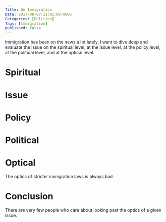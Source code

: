 ```yaml
---
Title: On Immigration
Date: 2017-09-07T11:01:00-0600
Categories: [Politics]
Tags: [Immigration]
published: false
---
```


Immigration has been on the news a lot lately. I want to dive deep and evaluate
the issue on the spiritual level, at the issue level, at the policy level, at
the political level, and at the optical level.

# Spiritual

# Issue

# Policy

# Political

# Optical
The optics of stricter immigration laws is always bad.

# Conclusion
There are very few people who care about looking past the optics of a given
issue.
